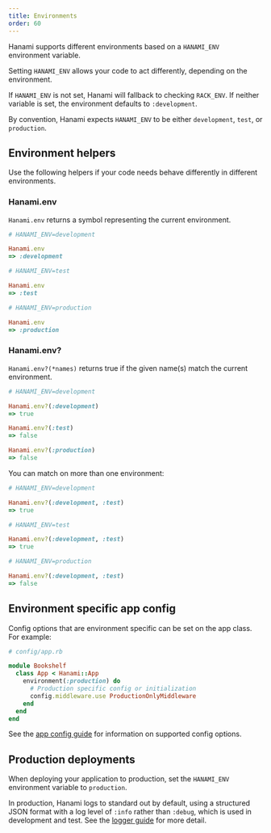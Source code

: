 ```yaml
---
title: Environments
order: 60
---
```


Hanami supports different environments based on a `HANAMI_ENV` environment variable.

Setting `HANAMI_ENV` allows your code to act differently, depending on the environment.

If `HANAMI_ENV` is not set, Hanami will fallback to checking `RACK_ENV`. If neither variable is set, the environment defaults to `:development`.

By convention, Hanami expects `HANAMI_ENV` to be either `development`, `test`, or `production`.

## Environment helpers

Use the following helpers if your code needs behave differently in different environments.

### Hanami.env

`Hanami.env` returns a symbol representing the current environment.

```ruby
# HANAMI_ENV=development

Hanami.env
=> :development
```

```ruby
# HANAMI_ENV=test

Hanami.env
=> :test
```

```ruby
# HANAMI_ENV=production

Hanami.env
=> :production
```

### Hanami.env?

`Hanami.env?(*names)` returns true if the given name(s) match the current environment.

```ruby
# HANAMI_ENV=development

Hanami.env?(:development)
=> true

Hanami.env?(:test)
=> false

Hanami.env?(:production)
=> false
```

You can match on more than one environment:

```ruby
# HANAMI_ENV=development

Hanami.env?(:development, :test)
=> true
```

```ruby
# HANAMI_ENV=test

Hanami.env?(:development, :test)
=> true
```

```ruby
# HANAMI_ENV=production

Hanami.env?(:development, :test)
=> false
```

## Environment specific app config

Config options that are environment specific can be set on the app class. For example:

```ruby
# config/app.rb

module Bookshelf
  class App < Hanami::App
    environment(:production) do
      # Production specific config or initialization
      config.middleware.use ProductionOnlyMiddleware
    end
  end
end
```

See the [app config guide](/v2.2//app/app-config/) for information on supported config options.

## Production deployments

When deploying your application to production, set the `HANAMI_ENV` environment variable to `production`.

In production, Hanami logs to standard out by default, using a structured JSON format with a log level of `:info` rather than `:debug`, which is used in development and test. See the [logger guide](/v2.2/logger/configuration/) for more detail.
